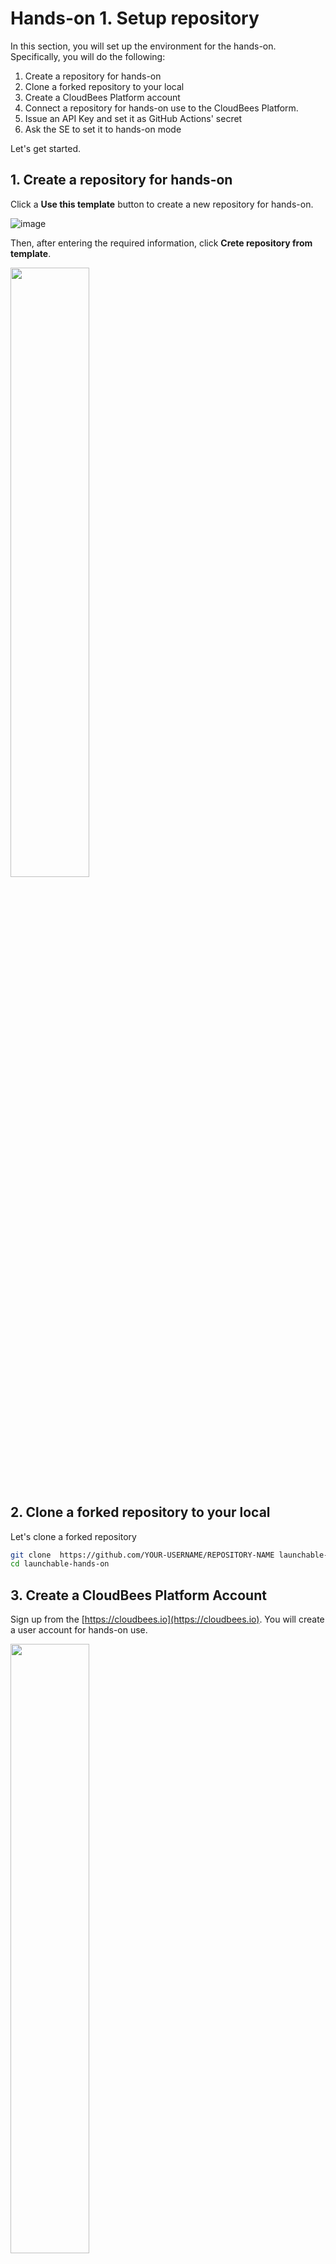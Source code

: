 # Hands-on 1. Setup repository

In this section, you will set up the environment for the hands-on. Specifically, you will do the following:

1. Create a repository for hands-on
1. Clone a forked repository to your local
1. Create a CloudBees Platform account
1. Connect a repository for hands-on use to the CloudBees Platform.
1. Issue an API Key and set it as GitHub Actions' secret
1. Ask the SE to set it to hands-on mode

Let's get started.

## 1. Create a repository for hands-on

Click a **Use this template** button to create a new repository for hands-on.

![image](https://user-images.githubusercontent.com/536667/191435068-cd3aebfe-fc23-4c30-a4a5-32b270dcc697.png)

Then, after entering the required information, click **Crete repository from template**.

<img src="https://user-images.githubusercontent.com/536667/191436235-e1347cf9-dcb2-41e8-89b6-df3bf2accf5d.png" width="50%">


## 2. Clone a forked repository to your local

Let's clone a forked repository

```sh
git clone  https://github.com/YOUR-USERNAME/REPOSITORY-NAME launchable-hands-on
cd launchable-hands-on
```

## 3. Create a CloudBees Platform Account

Sign up from the [https://cloudbees.io](https://cloudbees.io). You will create a user account for hands-on use.


<img src="https://github.com/user-attachments/assets/835b3bd9-84de-451c-a913-1cbb058bfcab" width="50%">

<br>


<img src="https://github.com/user-attachments/assets/ed023338-9124-40ca-bd07-fc1bd351c6c8" width="50%">

<br>

You will receive an email to verify account like the below:

<img src="https://github.com/user-attachments/assets/0d60e2fe-c689-49f6-9028-f724daaebbea" width="50%">

<br>

After verifying your account, you can skip the tour.

<img src="https://github.com/user-attachments/assets/7c40d6d6-a13c-4d9f-80ae-54f84228642f" with="50%">

## 4. Connect a repository for hands-on use to the CloudBees platform.

Once your account has been created, let’s connect the GitHub repository for hands-on use to the CloudBees Platform component.

<img src="https://github.com/user-attachments/assets/46fa0d20-cb43-4c73-9562-46b7bc79869b" width="50%">

Click the **Components** button from the side menu.

<img src="https://github.com/user-attachments/assets/ebaee3ba-825a-40fe-9328-ec3d767278d9" width="50%">

Next, click the **Connect your repositories** button.

<img src="https://github.com/user-attachments/assets/6192712e-9af7-489a-afc4-539d6493435e" width="50%">

Then, connect the repository that you created for the hands-on use.

<img src="https://github.com/user-attachments/assets/761350b1-a1d3-4d24-a788-7218cdc77ccb" width="50%">

<br>

<img src="https://github.com/user-attachments/assets/545c0a42-e4f6-4d52-8405-f9e227da9862" width="50%">

Finally, click the **Launchable** menu.

## 5. Issue an API Key and set.

After connecting the repository, issue an API key. You can also issue an API key from the Settings page.

<img src="https://github.com/user-attachments/assets/1f17be96-acf9-4825-8f9f-06790a14dc1c" width="50%">

<br>

Click the **Create a new API key**

<img src="https://user-images.githubusercontent.com/536667/191438711-b15eb234-e3d5-4ba2-b2fb-11d0ebd92d18.png" width="50%">

Click **Copy** key and copy API key.

<img src="https://github.com/user-attachments/assets/5025328b-fc20-4eb1-b7f2-346aab60e013" width="50%">

Once you create an API key, open the settings page of GitHub repository that created in step 1 and set the API key as a repository secret `LAUNCHABLE_TOKEN` under **Secrets and variables > Actions**.

![Screenshot from 2025-05-27 08-53-29](https://github.com/user-attachments/assets/956bbc03-599c-4551-8348-51497d0750d6)

![Screenshot from 2025-05-27 09-01-30](https://github.com/user-attachments/assets/924881cf-c69a-464e-97da-92ba4e43cb0d)

## 6. Ask the SE to set it to hands-on mode.

TODO: enable hands-on mode

___

Next: [Hands-on 2](HANDSON2.md)
